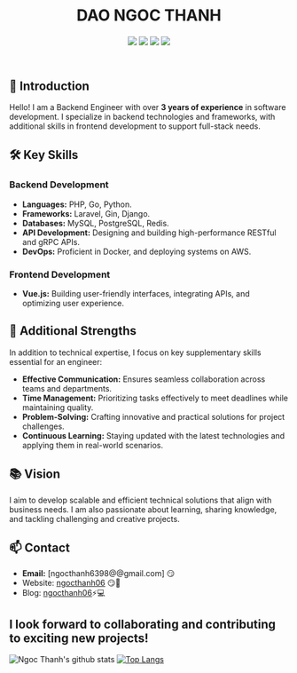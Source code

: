 <h1 align="center">
DAO NGOC THANH
</h1>
<p align="center">
  <img src="https://img.shields.io/badge/Code-PHP_Laravel-informational?style=plastic&logo=php&logoColor=white&color=brightgreen" align="center" />
  <img src="https://img.shields.io/badge/Code-python-informational?style=plastic&logo=python&logoColor=white&color=brightgreen" align="center" />
  <img src="https://img.shields.io/badge/Code-go-informational?style=plastic&logo=go&logoColor=white&color=brightgreen" align="center" />
  <img src="https://img.shields.io/badge/Code-.net-informational?style=plastic&logo=.net&logoColor=white&color=brightgreen" align="center" />
</p>
<br />

## 👋 Introduction
Hello! I am a Backend Engineer with over **3 years of experience** in software development. I specialize in backend technologies and frameworks, with additional skills in frontend development to support full-stack needs.

## 🛠️ Key Skills
### Backend Development
- **Languages:** PHP, Go, Python.  
- **Frameworks:** Laravel, Gin, Django.  
- **Databases:** MySQL, PostgreSQL, Redis.  
- **API Development:** Designing and building high-performance RESTful and gRPC APIs.  
- **DevOps:** Proficient in Docker, and deploying systems on AWS.  

### Frontend Development
- **Vue.js:** Building user-friendly interfaces, integrating APIs, and optimizing user experience.  

## 💼 Additional Strengths
In addition to technical expertise, I focus on key supplementary skills essential for an engineer:  
- **Effective Communication:** Ensures seamless collaboration across teams and departments.  
- **Time Management:** Prioritizing tasks effectively to meet deadlines while maintaining quality.  
- **Problem-Solving:** Crafting innovative and practical solutions for project challenges.  
- **Continuous Learning:** Staying updated with the latest technologies and applying them in real-world scenarios.  

## 📚 Vision
I aim to develop scalable and efficient technical solutions that align with business needs. I am also passionate about learning, sharing knowledge, and tackling challenging and creative projects.

## 📫 Contact
- **Email:** [ngocthanh6398@@gmail.com] 😏
- Website: [ngocthanh06](http://ngocthanh06.herokuapp.com/) 😏🔗
- Blog: [ngocthanh06](http://ngocthanh06.wordpress.com/)⚡💻

## I look forward to collaborating and contributing to exciting new projects!
<!--
- 💬 Ask me about ...
- 😄 Pronouns: ...
- ⚡ Fun fact: ...
- 👯 I’m looking to collaborate on ...
- 🤔 I’m looking for help with ... 
-->


![Ngoc Thanh's github stats](https://github-readme-stats.vercel.app/api?username=ngocthanh06&show_icons=true)
[![Top Langs](https://github-readme-stats.vercel.app/api/top-langs/?username=ngocthanh06&layout=compact)](https://github.com/anuraghazra/github-readme-stats)

